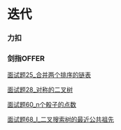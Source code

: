 # 迭代

### 力扣

### 剑指OFFER
[面试题25_合并两个排序的链表](JianZhiOffer/面试题25_合并两个排序的链表.py)

[面试题28_对称的二叉树](JianZhiOffer/面试题28_对称的二叉树.py)

[面试题60_n个骰子的点数](JianZhiOffer/面试题60_n个骰子的点数.py)

[面试题68_I_二叉搜索树的最近公共祖先](JianZhiOffer/面试题68_I_二叉搜索树的最近公共祖先.py)

